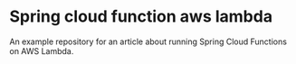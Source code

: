 # Spring cloud function aws lambda

An example repository for an article about running Spring Cloud Functions on AWS Lambda.
